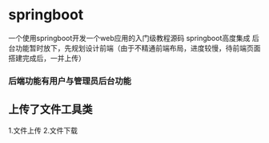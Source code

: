 # springboot
一个使用springboot开发一个web应用的入门级教程源码
springboot高度集成
后台功能暂时放下，先规划设计前端（由于不精通前端布局，进度较慢，待前端页面搭建完成后，一并上传）


### 后端功能有用户与管理员后台功能

## 上传了文件工具类
1.文件上传
2.文件下载